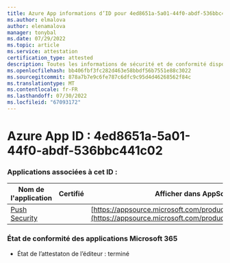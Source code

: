 ```yaml
---
title: Azure App informations d’ID pour 4ed8651a-5a01-44f0-abdf-536bbc441c02
ms.author: elmalova
author: elenamalova
manager: tonybal
ms.date: 07/29/2022
ms.topic: article
ms.service: attestation
certification_type: attested
description: Toutes les informations de sécurité et de conformité disponibles pour 4ed8651a-5a01-44f0-abdf-536bbc441c02.
ms.openlocfilehash: bb406fbf3fc282d463e58bbdf56b7551e88c3022
ms.sourcegitcommit: 878a7b7e9c6fe787c6dfc9c95d4d46268562f84c
ms.translationtype: MT
ms.contentlocale: fr-FR
ms.lasthandoff: 07/30/2022
ms.locfileid: "67093172"
---
```

# <a name="azure-app-id-4ed8651a-5a01-44f0-abdf-536bbc441c02"></a>Azure App ID : 4ed8651a-5a01-44f0-abdf-536bbc441c02


### <a name="apps-associated-with-this-id"></a>Applications associées à cet ID :
| **Nom de l'application** | **Certifié** | **Afficher dans AppSource** |
|--------------|---------------|-----------------------|
| [Push Security](../forward/WA200002833.md) |  | [https://appsource.microsoft.com/product/office/WA200002833](https://appsource.microsoft.com/product/office/WA200002833) |

### <a name="microsoft-365-app-compliance-status"></a>État de conformité des applications Microsoft 365
- État de l’attestaton de l’éditeur : terminé
